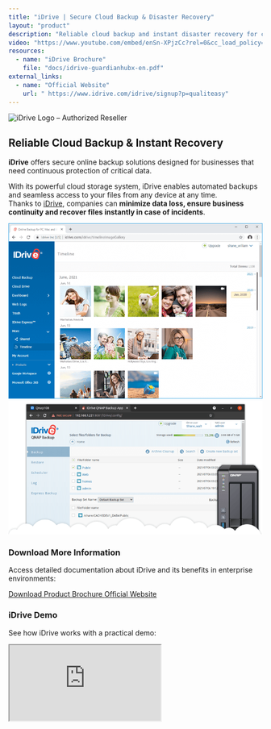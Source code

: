 ```yaml
---
title: "iDrive | Secure Cloud Backup & Disaster Recovery"
layout: "product"
description: "Reliable cloud backup and instant disaster recovery for critical business data. Protect your files with automated sync across devices."
video: "https://www.youtube.com/embed/enSn-XPjzCc?rel=0&cc_load_policy=0"
resources:
  - name: "iDrive Brochure"
    file: "docs/idrive-guardianhubx-en.pdf"
external_links:
  - name: "Official Website"
    url: " https://www.idrive.com/idrive/signup?p=qualiteasy"
---
```


<section class="about mb-5 container text-center">
  <img src=" https://www.idrive.com/include/images/authorized_reseller.png " 
       alt="iDrive Logo – Authorized Reseller" 
       class="img-fluid mb-2" 
       style="max-height: 100px;">

  <h2 class="mb-4">Reliable Cloud Backup & Instant Recovery</h2>
  <p><strong>iDrive</strong> offers secure online backup solutions designed for businesses that need continuous protection of critical data.</p>

  <p>
    With its powerful cloud storage system, iDrive enables automated backups and seamless access to your files from any device at any time.<br>
    Thanks to <a href="https://www.idrive.com/idrive/signup?p=qualiteasy" target="_blank">iDrive</a>, companies can <strong>minimize data loss, ensure business continuity and recover files instantly in case of incidents</strong>.
  </p>

  <div class="row justify-content-center my-4">
    <div class="col-md-5">
      <img src="/img/idrive-screen.png" 
           class="img-fluid zoomable-image shadow-sm rounded" 
           alt="iDrive Backup Interface Screenshots" 
           onclick="openFullscreen(this)">
    </div>
    <div class="col-md-5">
      <img src="/img/idrive-features.png" 
           class="img-fluid zoomable-image shadow-sm rounded" 
           alt="iDrive Key Features" 
           onclick="openFullscreen(this)">
    </div>
  </div>
</section>

<!-- Downloads Section -->
<section class="downloads mb-5 container text-center">
  <h3>Download More Information</h3>
  <p class="mb-4">Access detailed documentation about iDrive and its benefits in enterprise environments:</p>
  <div class="d-flex justify-content-center align-items-center gap-3 flex-wrap">
    <a href="/docs/idrive-guardianhubx-en.pdf" class="btn btn-primary pdf-download" target="_blank">
      <i class="fas fa-file-pdf"></i> Download Product Brochure
    </a>
    <a href=" https://www.idrive.com/idrive/signup?p=qualiteasy" class="btn btn-success" target="_blank">
      <i class="fas fa-globe"></i> Official Website
    </a>
  </div>
</section>

<!-- Video Section -->
<section class="solutions mb-5 container text-center">
  <h3>iDrive Demo</h3>
  <p class="mb-4">See how iDrive works with a practical demo:</p>
  <div class="ratio ratio-16x9 mx-auto">
    <iframe class="embed-responsive-item" 
            src=" https://www.youtube.com/embed/enSn-XPjzCc?rel=0&cc_load_policy=0" 
            allowfullscreen 
            title="iDrive Cloud Backup Overview Video"></iframe>
  </div>
</section>